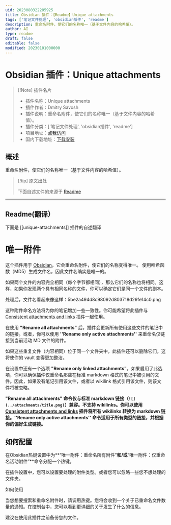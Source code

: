 ```yaml
---
uid: 2023080322285925
title: Obsidian 插件：【Readme】Unique attachments
tags: ['笔记文件处理', 'obsidian插件', 'readme']
description: 重命名附件，使它们的名称唯一（基于文件内容的哈希值）。
author: AI
type: readme
draft: false
editable: false
modified: 20230101000000
---
```


# Obsidian 插件：Unique attachments

> [!Note] 插件名片
> - 插件名称：Unique attachments
> - 插件作者：Dmitry Savosh
> - 插件说明：重命名附件，使它们的名称唯一（基于文件内容的哈希值）。
> - 插件分类：['笔记文件处理', 'obsidian插件', 'readme']
> - 项目地址：[点我访问](https://github.com/dy-sh/obsidian-unique-attachments)
> - 国内下载地址：[下载安装](https://pkmer.cn/products/plugin/pluginMarket/?unique-attachments)

## 概述

重命名附件，使它们的名称唯一（基于文件内容的哈希值）。



> [!tip] 原文出处
> 
>下面自述文件的来源于 [Readme](https://ghproxy.net/https://raw.githubusercontent.com/dy-sh/obsidian-unique-attachments/master/README.md)
> 

---

## Readme(翻译）

下面是 [[unique-attachments]] 插件的自述翻译


# 唯一附件

这个插件用于 [Obsidian](https://obsidian.md/)，它会重命名附件，使它们的名称变得唯一。
使用哈希函数（MD5）生成文件名，因此文件名确实是唯一的。

如果两个文件的内容完全相同（每个字节都相同），那么它们的名称也将相同。这样，如果你发现两个具有相同名称的文件，你可以确定它们是同一个文件的副本。

处理后，文件名看起来像这样：5be2a494d8c98092d803718d29fe14c0.png

这种附件命名方法将为你的笔记增加一些一致性。你可能希望将此插件与 [Consistent attachments and links](https://github.com/derwish-pro/obsidian-consistent-attachments-and-links) 插件一起使用。

在使用 **"Rename all attachments"** 后，插件会更新所有使用这些文件的笔记中的链接。或者，你可以使用 **''Rename only active attachments''** 来重命名仅链接到当前活动 MD 文件的附件。

如果这些重复文件（内容相同）位于同一个文件夹中，此插件还可以删除它们。这将使你的 vault 变得更加整洁。

在设置中还有一个选项 **"Rename only linked attachments"**。如果启用了此选项，你可以确保插件仅重命名那些在标准 markdown 格式的笔记中被引用的文件。因此，如果没有笔记引用该文件，或者以 wikilink 格式引用该文件，则该文件将被忽略。

**"Rename all attachments" 命令仅与标准 markdown 链接（`![](../attachments/title.png)`）兼容。不支持 wikilinks。你可以使用 [Consistent attachments and links](https://github.com/derwish-pro/obsidian-consistent-attachments-and-links) 插件将所有 wikilinks 转换为 markdown 链接。''Rename only active attachments'' 命令适用于所有类型的链接，并根据你的偏好生成链接。**

## 如何配置

在Obsidian热键设置中为**“唯一附件：重命名所有附件”**和/或**“唯一附件：仅重命名活动附件”**命令分配一个热键。

在插件设置中，您可以设置要处理的附件类型。或者您可以忽略一些您不想处理的文件夹。

如何使用

当您想要搜索和重命名附件时，请调用热键。您将会收到一个关于已重命名文件数量的通知。在控制台中，您可以看到更详细的关于发生了什么的信息。

建议在使用此插件之前备份您的文件。



